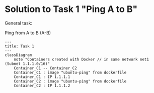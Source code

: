 # Solution to Task 1 "Ping A to B"

General task:

Ping from A to B (A-B)


```mermaid
---
title: Task 1
---
classDiagram
    note "Containers created with Docker // in same network net1 (Subnet 1.1.1.0/16)"
    Container_C1 -- Container_C2
    Container_C1 : image "ubuntu-ping" from dockerfile
    Container_C1 : IP 1.1.1.1
    Container_C2 : image "ubuntu-ping" from dockerfile
    Container_C2 : IP 1.1.1.2



```
